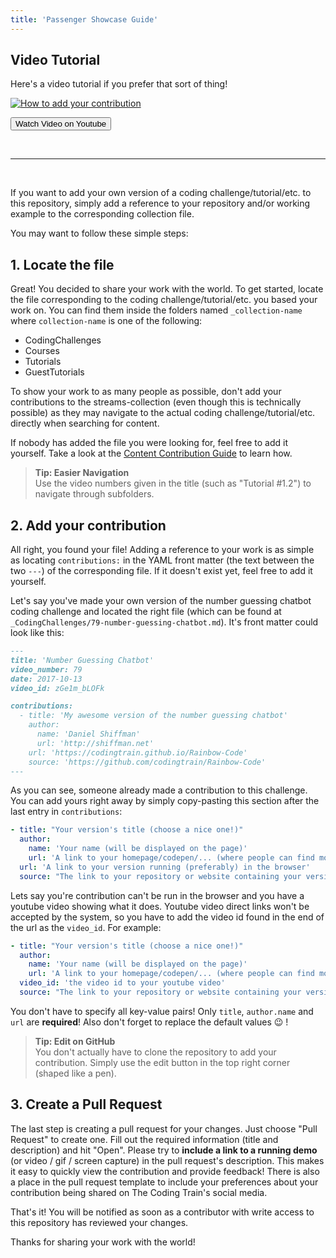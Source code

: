 ```yaml
---
title: 'Passenger Showcase Guide'
---
```


## Video Tutorial

Here's a video tutorial if you prefer that sort of thing!

[![How to add your contribution](https://i3.ytimg.com/vi/fkIr0inoQ7Y/hqdefault.jpg)](https://youtu.be/fkIr0inoQ7Y)

<Button  href="https://youtu.be/fkIr0inoQ7Y">Watch Video on Youtube</Button>

&nbsp;

---

&nbsp;

If you want to add your own version of a coding challenge/tutorial/etc. to this repository, simply add a reference to your repository and/or working example to the corresponding collection file.

You may want to follow these simple steps:

## 1. Locate the file

Great! You decided to share your work with the world. To get started, locate the file corresponding to the coding challenge/tutorial/etc. you based your work on. You can find them inside the folders named `_collection-name` where `collection-name` is one of the following:

- CodingChallenges
- Courses
- Tutorials
- GuestTutorials

To show your work to as many people as possible, don't add your contributions to the streams-collection (even though this is technically possible) as they may navigate to the actual coding challenge/tutorial/etc. directly when searching for content.

If nobody has added the file you were looking for, feel free to add it yourself. Take a look at the [Content Contribution Guide](content-contribution-guide) to learn how.

> **Tip: Easier Navigation**  
> Use the video numbers given in the title (such as "Tutorial #1.2") to navigate through subfolders.

## 2. Add your contribution

All right, you found your file! Adding a reference to your work is as simple as locating `contributions:` in the YAML front matter (the text between the two `---`) of the corresponding file. If it doesn't exist yet, feel free to add it yourself.

Let's say you've made your own version of the number guessing chatbot coding challenge and located the right file (which can be found at `_CodingChallenges/79-number-guessing-chatbot.md`). It's front matter could look like this:

```markdown
---
title: 'Number Guessing Chatbot'
video_number: 79
date: 2017-10-13
video_id: zGe1m_bLOFk

contributions:
  - title: 'My awesome version of the number guessing chatbot'
    author:
      name: 'Daniel Shiffman'
      url: 'http://shiffman.net'
    url: 'https://codingtrain.github.io/Rainbow-Code'
    source: 'https://github.com/codingtrain/Rainbow-Code'
---
```

As you can see, someone already made a contribution to this challenge. You can add yours right away by simply copy-pasting this section after the last entry in `contributions`:

```yaml
- title: "Your version's title (choose a nice one!)"
  author:
    name: 'Your name (will be displayed on the page)'
    url: 'A link to your homepage/codepen/... (where people can find more of your work)'
  url: 'A link to your version running (preferably) in the browser'
  source: "The link to your repository or website containing your version's code"
```

Lets say you're contribution can't be run in the browser and you have a youtube video showing what it does. Youtube video direct links won't be accepted by the system, so you have to add the video id found in the end of the url as the `video_id`. For example:

```yaml
- title: "Your version's title (choose a nice one!)"
  author:
    name: 'Your name (will be displayed on the page)'
    url: 'A link to your homepage/codepen/... (where people can find more of your work)'
  video_id: 'the video id to your youtube video'
  source: "The link to your repository or website containing your version's code"
```

You don't have to specify all key-value pairs! Only `title`, `author.name` and `url` are **required**! Also don't forget to replace the default values 😉 !

> **Tip: Edit on GitHub**  
> You don't actually have to clone the repository to add your contribution. Simply use the edit button in the top right corner (shaped like a pen).

## 3. Create a Pull Request

The last step is creating a pull request for your changes. Just choose "Pull Request" to create one. Fill out the required information (title and description) and hit "Open". Please try to **include a link to a running demo** (or video / gif / screen capture) in the pull request's description. This makes it easy to quickly view the contribution and provide feedback! There is also a place in the pull request template to include your preferences about your contribution being shared on The Coding Train's social media.

That's it! You will be notified as soon as a contributor with write access to this repository has reviewed your changes.

Thanks for sharing your work with the world!
